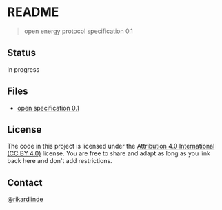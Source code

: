 # README

> open energy protocol specification 0.1

## Status

In progress


## Files

* [open specification 0.1](https://github.com/growsverige/open-specification-01)


## License

The code in this project is licensed under the [Attribution 4.0 International (CC BY 4.0)](https://creativecommons.org/licenses/by/4.0/) license. You are free to share and adapt as long as you link back here and don't add restrictions.


## Contact

[@rikardlinde](https://github.com/rikardlinde)
